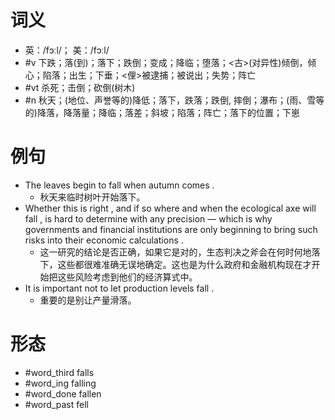 # 词义
- 英：/fɔːl/； 美：/fɔːl/
- #v 下跌；落(到)；落下；跌倒；变成；降临；堕落；<古>(对异性)倾倒，倾心；陷落；出生；下垂；<俚>被逮捕；被说出；失势；阵亡
- #vt 杀死；击倒；砍倒(树木)
- #n 秋天；(地位、声誉等的)降低；落下，跌落；跌倒, 摔倒；瀑布；(雨、雪等的)降落，降落量；降临；落差；斜坡；陷落；阵亡；落下的位置；下崽
# 例句
- The leaves begin to fall when autumn comes .
	- 秋天来临时树叶开始落下。
- Whether this is right , and if so where and when the ecological axe will fall , is hard to determine with any precision — which is why governments and financial institutions are only beginning to bring such risks into their economic calculations .
	- 这一研究的结论是否正确，如果它是对的，生态判决之斧会在何时何地落下，这些都很难准确无误地确定。这也是为什么政府和金融机构现在才开始把这些风险考虑到他们的经济算式中。
- It is important not to let production levels fall .
	- 重要的是别让产量滑落。
# 形态
- #word_third falls
- #word_ing falling
- #word_done fallen
- #word_past fell

